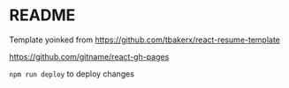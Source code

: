 # README

Template yoinked from https://github.com/tbakerx/react-resume-template

https://github.com/gitname/react-gh-pages

`npm run deploy` to deploy changes
